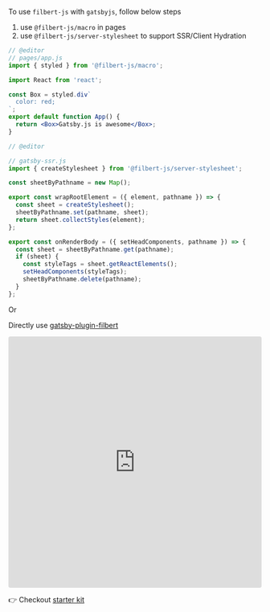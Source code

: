 To use `filbert-js` with `gatsbyjs`, follow below steps

1. use `@filbert-js/macro` in pages
2. use `@filbert-js/server-stylesheet` to support SSR/Client Hydration

```jsx
// @editor
// pages/app.js
import { styled } from '@filbert-js/macro';

import React from 'react';

const Box = styled.div`
  color: red;
`;
export default function App() {
  return <Box>Gatsby.js is awesome</Box>;
}
```

```js
// @editor

// gatsby-ssr.js
import { createStylesheet } from '@filbert-js/server-stylesheet';

const sheetByPathname = new Map();

export const wrapRootElement = ({ element, pathname }) => {
  const sheet = createStylesheet();
  sheetByPathname.set(pathname, sheet);
  return sheet.collectStyles(element);
};

export const onRenderBody = ({ setHeadComponents, pathname }) => {
  const sheet = sheetByPathname.get(pathname);
  if (sheet) {
    const styleTags = sheet.getReactElements();
    setHeadComponents(styleTags);
    sheetByPathname.delete(pathname);
  }
};
```

Or

Directly use [gatsby-plugin-filbert](https://github.com/kuldeepkeshwar/filbert-js/tree/master/packages/gatsby-plugin-filbert)

<iframe src="https://codesandbox.io/embed/github/kuldeepkeshwar/filbert-js-examples-with-gatsby/tree/master/?fontsize=14&hidenavigation=1&theme=dark"
     style="width:100%; height:500px; border:0; border-radius: 4px; overflow:hidden;"
     title="kuldeepkeshwar/filbert-js-examples-with-gatsby"
     allow="accelerometer; ambient-light-sensor; camera; encrypted-media; geolocation; gyroscope; hid; microphone; midi; payment; usb; vr; xr-spatial-tracking"
     sandbox="allow-forms allow-modals allow-popups allow-presentation allow-same-origin allow-scripts"
   ></iframe>

👉 Checkout [starter kit](https://github.com/kuldeepkeshwar/filbert-js-examples-with-gatsby)
